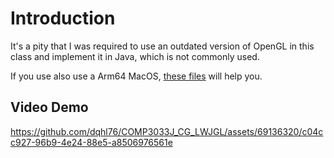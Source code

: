 # Introduction

It's a pity that I was required to use an outdated version of OpenGL in this class and implement it in Java, which is not commonly used.

If you use also use a Arm64 MacOS, [these files](https://github.com/dqhl76/COMP3033J_CG_LWJGL/tree/main/LWJGL) will help you.


## Video Demo
https://github.com/dqhl76/COMP3033J_CG_LWJGL/assets/69136320/c04cc927-96b9-4e24-88e5-a8506976561e

